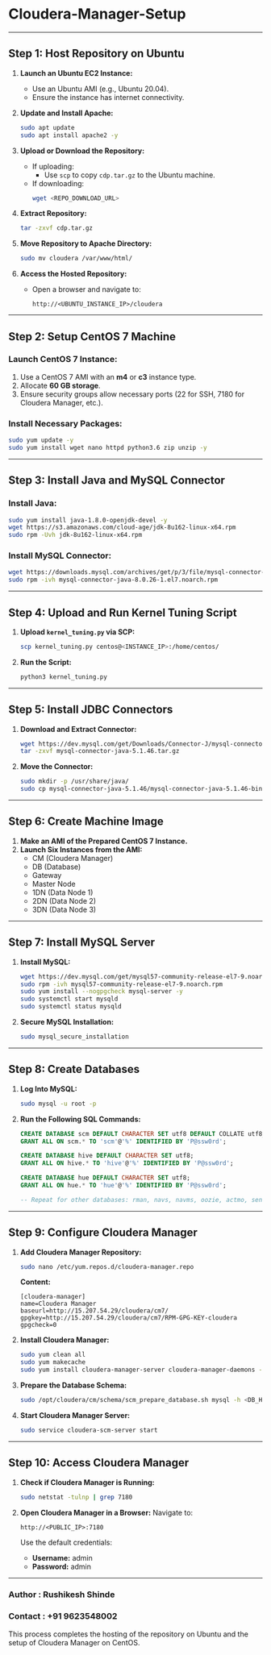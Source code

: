 # Cloudera-Manager-Setup
---

## **Step 1: Host Repository on Ubuntu**

1. **Launch an Ubuntu EC2 Instance:**
   - Use an Ubuntu AMI (e.g., Ubuntu 20.04).
   - Ensure the instance has internet connectivity.

2. **Update and Install Apache:**
   ```bash
   sudo apt update
   sudo apt install apache2 -y
   ```

3. **Upload or Download the Repository:**
   - If uploading:
     - Use `scp` to copy `cdp.tar.gz` to the Ubuntu machine.
   - If downloading:
     ```bash
     wget <REPO_DOWNLOAD_URL>
     ```

4. **Extract Repository:**
   ```bash
   tar -zxvf cdp.tar.gz
   ```

5. **Move Repository to Apache Directory:**
   ```bash
   sudo mv cloudera /var/www/html/
   ```

6. **Access the Hosted Repository:**
   - Open a browser and navigate to:
     ```
     http://<UBUNTU_INSTANCE_IP>/cloudera
     ```

---

## **Step 2: Setup CentOS 7 Machine**

### **Launch CentOS 7 Instance:**
1. Use a CentOS 7 AMI with an **m4** or **c3** instance type.
2. Allocate **60 GB storage**.
3. Ensure security groups allow necessary ports (22 for SSH, 7180 for Cloudera Manager, etc.).

### **Install Necessary Packages:**
```bash
sudo yum update -y
sudo yum install wget nano httpd python3.6 zip unzip -y
```

---

## **Step 3: Install Java and MySQL Connector**

### **Install Java:**
```bash
sudo yum install java-1.8.0-openjdk-devel -y
wget https://s3.amazonaws.com/cloud-age/jdk-8u162-linux-x64.rpm
sudo rpm -Uvh jdk-8u162-linux-x64.rpm
```

### **Install MySQL Connector:**
```bash
wget https://downloads.mysql.com/archives/get/p/3/file/mysql-connector-java-8.0.26-1.el7.noarch.rpm
sudo rpm -ivh mysql-connector-java-8.0.26-1.el7.noarch.rpm
```

---

## **Step 4: Upload and Run Kernel Tuning Script**

1. **Upload `kernel_tuning.py` via SCP:**
   ```bash
   scp kernel_tuning.py centos@<INSTANCE_IP>:/home/centos/
   ```

2. **Run the Script:**
   ```bash
   python3 kernel_tuning.py
   ```

---

## **Step 5: Install JDBC Connectors**

1. **Download and Extract Connector:**
   ```bash
   wget https://dev.mysql.com/get/Downloads/Connector-J/mysql-connector-java-5.1.46.tar.gz
   tar -zxvf mysql-connector-java-5.1.46.tar.gz
   ```

2. **Move the Connector:**
   ```bash
   sudo mkdir -p /usr/share/java/
   sudo cp mysql-connector-java-5.1.46/mysql-connector-java-5.1.46-bin.jar /usr/share/java/mysql-connector-java.jar
   ```

---

## **Step 6: Create Machine Image**

1. **Make an AMI of the Prepared CentOS 7 Instance.**
2. **Launch Six Instances from the AMI:**
   - CM (Cloudera Manager)
   - DB (Database)
   - Gateway
   - Master Node
   - 1DN (Data Node 1)
   - 2DN (Data Node 2)
   - 3DN (Data Node 3)

---

## **Step 7: Install MySQL Server**

1. **Install MySQL:**
   ```bash
   wget https://dev.mysql.com/get/mysql57-community-release-el7-9.noarch.rpm
   sudo rpm -ivh mysql57-community-release-el7-9.noarch.rpm
   sudo yum install --nogpgcheck mysql-server -y
   sudo systemctl start mysqld
   sudo systemctl status mysqld
   ```

2. **Secure MySQL Installation:**
   ```bash
   sudo mysql_secure_installation
   ```

---

## **Step 8: Create Databases**

1. **Log Into MySQL:**
   ```bash
   sudo mysql -u root -p
   ```

2. **Run the Following SQL Commands:**
   ```sql
   CREATE DATABASE scm DEFAULT CHARACTER SET utf8 DEFAULT COLLATE utf8_general_ci;
   GRANT ALL ON scm.* TO 'scm'@'%' IDENTIFIED BY 'P@ssw0rd';

   CREATE DATABASE hive DEFAULT CHARACTER SET utf8;
   GRANT ALL ON hive.* TO 'hive'@'%' IDENTIFIED BY 'P@ssw0rd';

   CREATE DATABASE hue DEFAULT CHARACTER SET utf8;
   GRANT ALL ON hue.* TO 'hue'@'%' IDENTIFIED BY 'P@ssw0rd';

   -- Repeat for other databases: rman, navs, navms, oozie, actmo, sentry, ranger
   ```

---

## **Step 9: Configure Cloudera Manager**

1. **Add Cloudera Manager Repository:**
   ```bash
   sudo nano /etc/yum.repos.d/cloudera-manager.repo
   ```

   **Content:**
   ```
   [cloudera-manager]
   name=Cloudera Manager
   baseurl=http://15.207.54.29/cloudera/cm7/
   gpgkey=http://15.207.54.29/cloudera/cm7/RPM-GPG-KEY-cloudera
   gpgcheck=0
   ```

2. **Install Cloudera Manager:**
   ```bash
   sudo yum clean all
   sudo yum makecache
   sudo yum install cloudera-manager-server cloudera-manager-daemons -y
   ```

3. **Prepare the Database Schema:**
   ```bash
   sudo /opt/cloudera/cm/schema/scm_prepare_database.sh mysql -h <DB_HOST_IP> scm scm P@ssw0rd
   ```

4. **Start Cloudera Manager Server:**
   ```bash
   sudo service cloudera-scm-server start
   ```

---

## **Step 10: Access Cloudera Manager**

1. **Check if Cloudera Manager is Running:**
   ```bash
   sudo netstat -tulnp | grep 7180
   ```

2. **Open Cloudera Manager in a Browser:**
   Navigate to:
   ```
   http://<PUBLIC_IP>:7180
   ```

   Use the default credentials:
   - **Username:** admin
   - **Password:** admin

---

### Author : Rushikesh Shinde
### Contact : +91 9623548002 
This process completes the hosting of the repository on Ubuntu and the setup of Cloudera Manager on CentOS.
